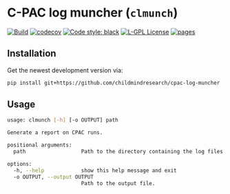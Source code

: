 # C-PAC log muncher (`clmunch`)

[![Build](https://github.com/childmindresearch/cpac-log-muncher/actions/workflows/test.yaml/badge.svg?branch=main)](https://github.com/childmindresearch/cpac-log-muncher/actions/workflows/test.yaml?query=branch%3Amain)
[![codecov](https://codecov.io/gh/childmindresearch/cpac-log-muncher/branch/main/graph/badge.svg?token=22HWWFWPW5)](https://codecov.io/gh/childmindresearch/cpac-log-muncher)
[![Code style: black](https://img.shields.io/badge/code%20style-black-000000.svg)](https://github.com/psf/black)
[![L-GPL License](https://img.shields.io/badge/license-L--GPL-blue.svg)](https://github.com/childmindresearch/cpac-log-muncher/blob/main/LICENSE)
[![pages](https://img.shields.io/badge/api-docs-blue)](https://childmindresearch.github.io/cpac-log-muncher)


## Installation

Get the newest development version via:

```sh
pip install git+https://github.com/childmindresearch/cpac-log-muncher
```

## Usage

```sh
usage: clmunch [-h] [-o OUTPUT] path

Generate a report on CPAC runs.

positional arguments:
  path                  Path to the directory containing the log files.

options:
  -h, --help            show this help message and exit
  -o OUTPUT, --output OUTPUT
                        Path to the output file.
```
